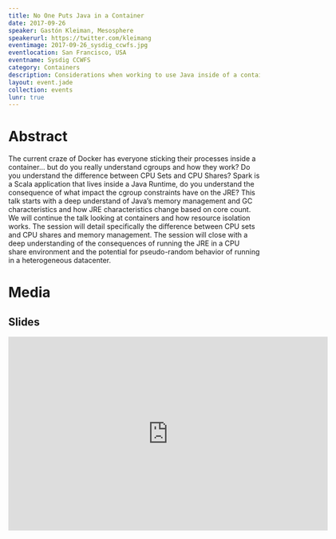 ```yaml
---
title: No One Puts Java in a Container
date: 2017-09-26
speaker: Gastón Kleiman, Mesosphere
speakerurl: https://twitter.com/kleimang
eventimage: 2017-09-26_sysdig_ccwfs.jpg
eventlocation: San Francisco, USA
eventname: Sysdig CCWFS
category: Containers
description: Considerations when working to use Java inside of a container-based infrastructure
layout: event.jade
collection: events
lunr: true
---
```


# Abstract

The current craze of Docker has everyone sticking their processes inside a container… but do you really understand cgroups and how they work? Do you understand the difference between CPU Sets and CPU Shares? Spark is a Scala application that lives inside a Java Runtime, do you understand the consequence of what impact the cgroup constraints have on the JRE? This talk starts with a deep understand of Java’s memory management and GC characteristics and how JRE characteristics change based on core count. We will continue the talk looking at containers and how resource isolation works. The session will detail specifically the difference between CPU sets and CPU shares and memory management. The session will close with a deep understanding of the consequences of running the JRE in a CPU share environment and the potential for pseudo-random behavior of running in a heterogeneous datacenter.

# Media
## Slides

<iframe src="https://docs.google.com/presentation/d/1nrQcrOPQyV353Ri2dv56X8P3pMVt_lp8UmbNFKyr64U/embed?start=false&loop=false&delayms=3000" frameborder="0" width="640" height="389" allowfullscreen="true" mozallowfullscreen="true" webkitallowfullscreen="true"></iframe>

